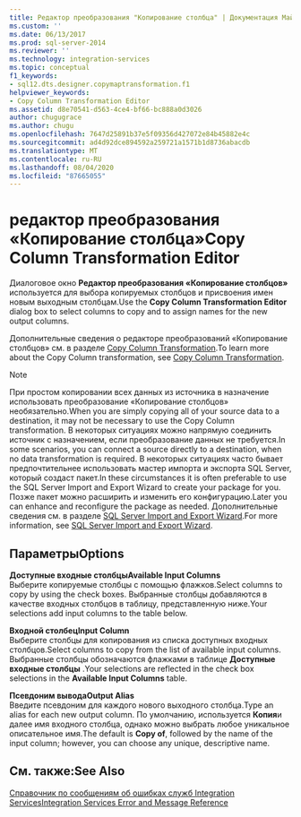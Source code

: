 ```yaml
---
title: Редактор преобразования "Копирование столбца" | Документация Майкрософт
ms.custom: ''
ms.date: 06/13/2017
ms.prod: sql-server-2014
ms.reviewer: ''
ms.technology: integration-services
ms.topic: conceptual
f1_keywords:
- sql12.dts.designer.copymaptransformation.f1
helpviewer_keywords:
- Copy Column Transformation Editor
ms.assetid: d8e70541-d563-4ce4-bf66-bc888a0d3026
author: chugugrace
ms.author: chugu
ms.openlocfilehash: 7647d25891b37e5f09356d427072e84b45882e4c
ms.sourcegitcommit: ad4d92dce894592a259721a1571b1d8736abacdb
ms.translationtype: MT
ms.contentlocale: ru-RU
ms.lasthandoff: 08/04/2020
ms.locfileid: "87665055"
---
```

# <a name="copy-column-transformation-editor"></a><span data-ttu-id="1bf0c-102">редактор преобразования «Копирование столбца»</span><span class="sxs-lookup"><span data-stu-id="1bf0c-102">Copy Column Transformation Editor</span></span>
  <span data-ttu-id="1bf0c-103">Диалоговое окно **Редактор преобразования «Копирование столбцов»** используется для выбора копируемых столбцов и присвоения имен новым выходным столбцам.</span><span class="sxs-lookup"><span data-stu-id="1bf0c-103">Use the **Copy Column Transformation Editor** dialog box to select columns to copy and to assign names for the new output columns.</span></span>  
  
 <span data-ttu-id="1bf0c-104">Дополнительные сведения о редакторе преобразований «Копирование столбцов» см. в разделе [Copy Column Transformation](data-flow/transformations/copy-column-transformation.md).</span><span class="sxs-lookup"><span data-stu-id="1bf0c-104">To learn more about the Copy Column transformation, see [Copy Column Transformation](data-flow/transformations/copy-column-transformation.md).</span></span>  
  
> [!NOTE]  
>  <span data-ttu-id="1bf0c-105">При простом копировании всех данных из источника в назначение использовать преобразование «Копирование столбцов» необязательно.</span><span class="sxs-lookup"><span data-stu-id="1bf0c-105">When you are simply copying all of your source data to a destination, it may not be necessary to use the Copy Column transformation.</span></span> <span data-ttu-id="1bf0c-106">В некоторых ситуациях можно напрямую соединить источник с назначением, если преобразование данных не требуется.</span><span class="sxs-lookup"><span data-stu-id="1bf0c-106">In some scenarios, you can connect a source directly to a destination, when no data transformation is required.</span></span> <span data-ttu-id="1bf0c-107">В некоторых ситуациях часто бывает предпочтительнее использовать мастер импорта и экспорта SQL Server, который создаст пакет.</span><span class="sxs-lookup"><span data-stu-id="1bf0c-107">In these circumstances it is often preferable to use the SQL Server Import and Export Wizard to create your package for you.</span></span> <span data-ttu-id="1bf0c-108">Позже пакет можно расширить и изменить его конфигурацию.</span><span class="sxs-lookup"><span data-stu-id="1bf0c-108">Later you can enhance and reconfigure the package as needed.</span></span> <span data-ttu-id="1bf0c-109">Дополнительные сведения см. в разделе [SQL Server Import and Export Wizard](import-export-data/import-and-export-data-with-the-sql-server-import-and-export-wizard.md).</span><span class="sxs-lookup"><span data-stu-id="1bf0c-109">For more information, see [SQL Server Import and Export Wizard](import-export-data/import-and-export-data-with-the-sql-server-import-and-export-wizard.md).</span></span>  
  
## <a name="options"></a><span data-ttu-id="1bf0c-110">Параметры</span><span class="sxs-lookup"><span data-stu-id="1bf0c-110">Options</span></span>  
 <span data-ttu-id="1bf0c-111">**Доступные входные столбцы**</span><span class="sxs-lookup"><span data-stu-id="1bf0c-111">**Available Input Columns**</span></span>  
 <span data-ttu-id="1bf0c-112">Выберите копируемые столбцы с помощью флажков.</span><span class="sxs-lookup"><span data-stu-id="1bf0c-112">Select columns to copy by using the check boxes.</span></span> <span data-ttu-id="1bf0c-113">Выбранные столбцы добавляются в качестве входных столбцов в таблицу, представленную ниже.</span><span class="sxs-lookup"><span data-stu-id="1bf0c-113">Your selections add input columns to the table below.</span></span>  
  
 <span data-ttu-id="1bf0c-114">**Входной столбец**</span><span class="sxs-lookup"><span data-stu-id="1bf0c-114">**Input Column**</span></span>  
 <span data-ttu-id="1bf0c-115">Выберите столбцы для копирования из списка доступных входных столбцов.</span><span class="sxs-lookup"><span data-stu-id="1bf0c-115">Select columns to copy from the list of available input columns.</span></span> <span data-ttu-id="1bf0c-116">Выбранные столбцы обозначаются флажками в таблице **Доступные входные столбцы** .</span><span class="sxs-lookup"><span data-stu-id="1bf0c-116">Your selections are reflected in the check box selections in the **Available Input Columns** table.</span></span>  
  
 <span data-ttu-id="1bf0c-117">**Псевдоним вывода**</span><span class="sxs-lookup"><span data-stu-id="1bf0c-117">**Output Alias**</span></span>  
 <span data-ttu-id="1bf0c-118">Введите псевдоним для каждого нового выходного столбца.</span><span class="sxs-lookup"><span data-stu-id="1bf0c-118">Type an alias for each new output column.</span></span> <span data-ttu-id="1bf0c-119">По умолчанию, используется **Копия**и далее имя входного столбца, однако можно выбрать любое уникальное описательное имя.</span><span class="sxs-lookup"><span data-stu-id="1bf0c-119">The default is **Copy of**, followed by the name of the input column; however, you can choose any unique, descriptive name.</span></span>  
  
## <a name="see-also"></a><span data-ttu-id="1bf0c-120">См. также:</span><span class="sxs-lookup"><span data-stu-id="1bf0c-120">See Also</span></span>  
 [<span data-ttu-id="1bf0c-121">Справочник по сообщениям об ошибках служб Integration Services</span><span class="sxs-lookup"><span data-stu-id="1bf0c-121">Integration Services Error and Message Reference</span></span>](../../2014/integration-services/integration-services-error-and-message-reference.md)  
  
  

